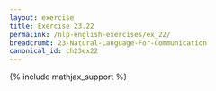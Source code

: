 ```yaml
---
layout: exercise
title: Exercise 23.22
permalink: /nlp-english-exercises/ex_22/
breadcrumb: 23-Natural-Language-For-Communication
canonical_id: ch23ex22
---
```


{% include mathjax_support %}

